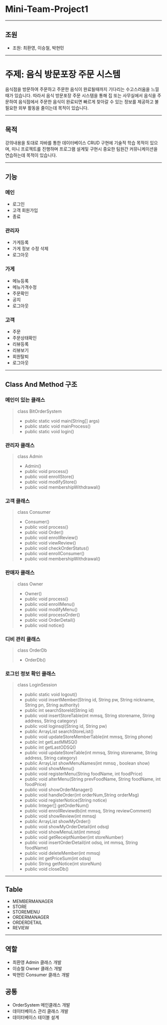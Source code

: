 # Mini-Team-Project1

---------------------------------------------------------
## 조원
- 조원: 최환영, 이승철, 박현민

---------------------------------------------------------
# 주제: 음식 방문포장 주문 시스템
음식점을 방문하여 주문하고 주문한 음식이 완료될때까지 기다리는 수고스러움을 느낄때가 있습니다.
따라서 음식 방문포장 주문 시스템을 통해 집 또는 사무실에서 음식을 주문하여 음식점에서 주문한 음식이
완료되면 빠르게 찾아갈 수 있는 정보를 제공하고 불필요한 외부 활동을 줄이는데 목적이 있습니다.

---------------------------------------------------------
## 목적
강의내용을 토대로 자바를 통한 데이터베이스 CRUD 구현에 기술적 학습 목적이 있으며, 미니 프로젝트를 진행하며
프로그램 설계및 구현시 중요한 팀원간 커뮤니케이션을 연습하는데 목적이 있습니다.

---------------------------------------------------------

## 기능
### 메인
- 로그인
- 고객 회원가입
- 종료

### 관리자
- 가게등록
- 가게 정보 수정 삭제
- 로그아웃

### 가게
- 메뉴등록
- 메뉴가격수정
- 주문확인
- 공지
- 로그아웃

### 고객
- 주문
- 주문상태확인
- 리뷰등록
- 리뷰보기
- 회원탈퇴
- 로그아웃
---------------------------------------------------------

## Class And Method 구조
### 메인이 있는 클래스
>class BitOrderSystem
>- public static void main(String[] args)
>- public static void mainProcess()
>- public static void login()

### 관리자 클래스
>class Admin
>- Admin()
>- public void process()
>- public void enrollStore()
>- public void modifyStore()
>- public void membershipWithdrawal()

### 고객 클래스
>class Consumer
>- Consumer()
>- public void process()
>- public void Order()
>- public void enrollReview()
>- public void viewReview()
>- public void checkOrderStatus()
>- public void enrollConsumer()
>- public void membershipWithdrawal()

### 판매자 클래스
>class Owner
>- Owner()
>- public void process()
>- public void enrollMenu()
>- public void modifyMenu()
>- public void processOrder()
>- public void OrderDetail()
>- public void notice()

### 디비 관리 클래스
>class OrderDb
>- OrderDb()

### 로그인 정보 확인 클래스
>class LoginSession
>- public static void logout()
>- public void insertMember(String id, String pw, String nickname, String pn, String authority)
>- public int searchStoreId(String id)
>- public void insertStoreTable(int mmsq, String storename, String address, String category)
>- public void loginsql(String id, String pw)
>- public ArrayList<Integer> searchStoreList()
>- public void updateStoreMemberTable(int mmsq, String phone)
>- public int getLastMMSQ()
>- public int getLastODSQ()
>- public void updateStoreTable(int mmsq, String storename, String address, String category)
>- public ArrayList<String> showMenuNames(int mmsq , boolean show)
>- public void showMenu()
>- public void registerMenu(String foodName, int foodPrice)
>- public void alterMenu(String prevFoodName, String foodName, int foodPrice)
>- public void showOrderManager()
>- public void handleOrder(int orderNum,String orderMsg)
>- public void registerNotice(String notice)
>- public Integer[] getOrderNum()
>- public void enrollReviewdb(int mmsq, String reviewComment)
>- public void showReview(int mmsq)
>- public ArrayList<Integer> showMyOrder()
>- public void showMyOrderDetail(int odsq)
>- public void showMenuList(int mmsq)
>- public void getReceiptNumber(int storeNumber)
>- public void insertOrderDetail(int odsq, int mmsq, String foodName)
>- public void deleteMember(int mmsq)
>- public int getPriceSum(int odsq)
>- public String getNotice(int storeNum)
>- public void closeDb()
---------------------------------------------------------

## Table
- MEMBERMANAGER
- STORE
- STOREMENU
- ORDERMANAGER
- ORDERDETAIL
- REVIEW

---------------------------------------------------------

## 역할
- 최환영 Admin 클래스 개발
- 이승철 Owner 클래스 개발
- 박현민 Consumer 클래스 개발

## 공통
- OrderSystem 메인클래스 개발
- 데이터베이스 관리 클래스 개발
- 데이터베이스 테이블 설계
